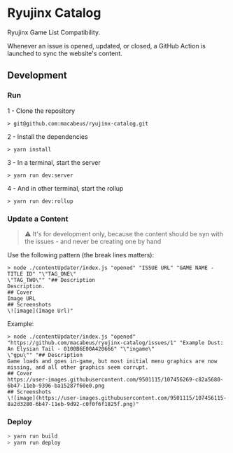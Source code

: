 # Ryujinx Catalog

Ryujinx Game List Compatibility.

Whenever an issue is opened, updated, or closed, a GitHub Action is launched to sync the website's content.

## Development

### Run

1 - Clone the repository

```
> git@github.com:macabeus/ryujinx-catalog.git
```

2 - Install the dependencies

```
> yarn install
```

3 - In a terminal, start the server

```
> yarn run dev:server
```

4 - And in other terminal, start the rollup

```
> yarn run dev:rollup
```

### Update a Content

> :warning: It's for development only, because the content should be syn with the issues - and never be creating one by hand

Use the following pattern (the break lines matters):

```
> node ./contentUpdater/index.js "opened" "ISSUE URL" "GAME NAME - TITLE ID" "\"TAG_ONE\"
\"TAG_TWO\"" "## Description
Description.
## Cover
Image URL
## Screenshots
\![image](Image Url)"
```

Example:

```
> node ./contentUpdater/index.js "opened" "https://github.com/macabeus/ryujinx-catalog/issues/1" "Example Dust: An Elysian Tail - 0100B6E00A420666" "\"ingame\"
\"gpu\"" "## Description
Game loads and goes in-game, but most initial menu graphics are now missing, and all other graphics seem corrupt.
## Cover
https://user-images.githubusercontent.com/9501115/107456269-c82a5680-6b47-11eb-9396-ba15287f60e0.png
## Screenshots
\![image](https://user-images.githubusercontent.com/9501115/107456115-8a2d3280-6b47-11eb-9d92-c0f0f6f1825f.png)"
```

### Deploy

```bash
> yarn run build
> yarn run deploy
```
